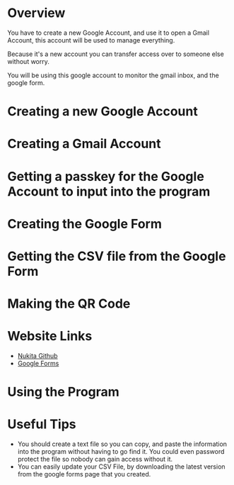# Overview
You have to create a new Google Account, and use it to open a Gmail Account, this account will be used to manage everything.

Because it's a new account you can transfer access over to someone else without worry.

You will be using this google account to monitor the gmail inbox, and the google form.

# Creating a new Google Account

# Creating a Gmail Account

# Getting a passkey for the Google Account to input into the program

# Creating the Google Form

# Getting the CSV file from the Google Form

# Making the QR Code

# Website Links

- [Nukita Github](https://github.com/Nuitka/Nuitka)
- [Google Forms](https://docs.google.com/forms)

# Using the Program

# Useful Tips

- You should create a text file so you can copy, and paste the information into the program without having to go find it. You could even password protect the file so nobody can gain access without it.
- You can easily update your CSV File, by downloading the latest version from the google forms page that you created. 